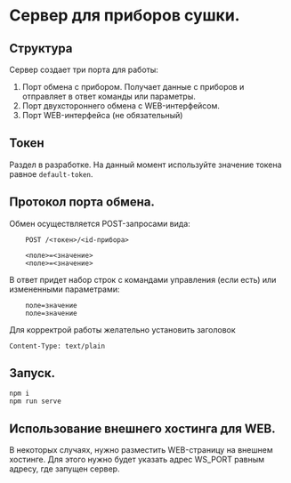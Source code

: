 # Сервер для приборов сушки.

## Структура

Сервер создает три порта для работы:

1. Порт обмена с прибором. Получает данные с приборов и отправляет в ответ команды или параметры.
2. Порт двухстороннего обмена с WEB-интерфейсом.
3. Порт WEB-интерфейса (не обязательный)

## Токен

Раздел в разработке.
На данный момент используйте значение токена равное `default-token`.

## Протокол порта обмена.

Обмен осуществляется POST-запросами вида:

```
    POST /<токен>/<id-прибора>

    <поле>=<значение>
    <поле>=<значение>

```

В ответ придет набор строк с командами управления (если есть) или измененными параметрами:

```
    поле=значение
    поле=значение
```

Для корректрой работы желательно установить заголовок

```
Content-Type: text/plain
```

## Запуск.

```
npm i
npm run serve
```

## Использование внешнего хостинга для WEB.

В некоторых случаях, нужно разместить WEB-страницу на внешнем хостинге.
Для этого нужно будет указать адрес WS_PORT равным адресу, где запущен сервер.
